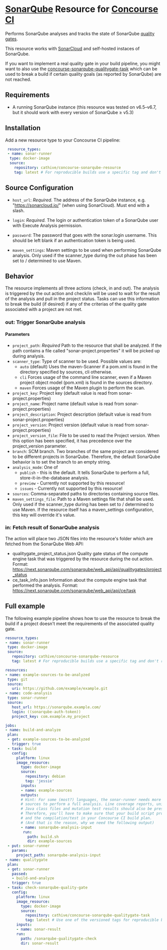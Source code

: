 # [SonarQube](https://sonarqube.org/) Resource for [Concourse CI](https://concourse.ci/)

Performs SonarQube analyses and tracks the state of SonarQube [quality gates](https://docs.sonarqube.org/display/SONAR/Quality+Gates).

This resource works with [SonarCloud](https://sonarcloud.io/) and self-hosted instaces of SonarQube.

If you want to implement a real quality gate in your build pipeline, you might want to also use the [concourse-sonarqube-qualitygate-task](https://github.com/cathive/concourse-sonarqube-qualitygate-task) which can be used to break a build if certain quality goals (as reported by SonarQube) are not reached.

## Requirements
* A running SonarQube instance (this resource was tested on v6.5–v6.7, but it should
  work with every version of SonarQube ≥ v5.3)

## Installation
Add a new resource type to your Concourse CI pipeline:
```yaml
 resource_types:
 - name: sonar-runner
  type: docker-image
  source:
    repository: cathive/concourse-sonarqube-resource
    tag: latest # For reproducible builds use a specific tag and don't rely on "latest".
```

## Source Configuration

* `host_url`: *Required.* The address of the SonarQube instance,
  e.g. "https://sonarcloud.io/" (when using SonarCloud). Must end with a slash.

* `login`: *Required.* The login or authentication token of a SonarQube user with Execute Analysis
  permission.

* `password`: The password that goes with the sonar.login username. This should be left blank if an
  authentication token is being used.

* `maven_settings`: Maven settings to be used when performing SonarQube analysis.
  Only used if the scanner_type during the out phase has been set to / determined to use
  Maven.

## Behavior

The resource implements all three actions (check, in and out).
The analysis is triggered by the out action and check/in will be used to wait for
the result of the analysis and pull in the project status. Tasks can use this
information to break the build (if desired) if any of the criterias of the
quality gate associated with a project are not met.

### out: Trigger SonarQube analysis

#### Parameters
* `project_path`: *Required* Path to the resource that shall be analyzed.
  If the path contains a file called "sonar-project.properties" it will be picked
  up during analysis.
* `scanner_type`: Type of scanner to be used. Possible values are:
  * `auto` (default) Uses the maven-Scanner if a pom.xml is found in the directory
    specified by sources, cli otherwise.
  * `cli` Forces usage of the command line scanner, even if a Maven project object
    model (pom.xml) is found in the sources directory.
  * `maven` Forces usage of the Maven plugin to perform the scan.
* `project_key`: Project key (default value is read from sonar-project.properties)
* `project_name`: Project name (default value is read from sonar-project.properties)
* `project_description`: Project description (default value is read from sonar-project.properties)
* `project_version`: Project version (default value is read from sonar-project.properties)
* `project_version_file`: File to be used to read the Project version. When this option has been specified, it has precedence over the project_version parameter.
* `branch`: SCM branch. Two branches of the same project are considered to be different projects in SonarQube. Therefore, the default SonarQube behavior is to set the branch to an empty string.
* `analysis_mode`: One of
  * `publish` - this is the default. It tells SonarQube to perform a full, store-it-in-the-database analysis.
  * `preview` - Currently not supported by this resource!
  * `issues` - Currently not supported by this resource!
* `sources`: Comma-separated paths to directories containing source files.
* `maven_settings_file`: Path to a Maven settings file that shall be used.
  Only used if the scanner_type during has been set to / determined to use Maven.
  If the resource itself has a maven_settings configuration, this key will override
  it's value.

### in: Fetch result of SonarQube analysis

The action will place two JSON files into the resource's folder which are fetched from
the SonarQube Web API:
* qualitygate_project_status.json
  Quality gate status of the compute engine task that was triggered by the resource
  during the out action.
  Format: https://next.sonarqube.com/sonarqube/web_api/api/qualitygates/project_status
* ce_task_info.json
  Information about the compute engine task that performed the analysis.
  Format: https://next.sonarqube.com/sonarqube/web_api/api/ce/task

## Full example

The following example pipeline shows how to use the resource to break the build if
a project doesn't meet the requirements of the associated quality gate.

 ```yaml
resource_types:
- name: sonar-runner
  type: docker-image
  source:
    repository: cathive/concourse-sonarqube-resource
    tag: latest # For reproducible builds use a specific tag and don't rely on "latest".

resources:
- name: example-sources-to-be-analyzed
  type: git
  source:
    uri: https://github.com/example/example.git
- name: code-analysis
  type: sonar-runner
  source:
    host_url: https://sonarqube.example.com/
    login: ((sonarqube-auth-token))
    project_key: com.example.my_project

jobs:
- name: build-and-analyze
  plan:
  - get: example-sources-to-be-analyzed
    trigger: true
  - task: build
    config:
      platform: linux
      image_resource:
        type: docker-image
        source:
          repository: debian
          tag: 'jessie'
        inputs:
        - name: example-sources
        outputs:
        # Hint: For some (most?) languages, the sonar-runner needs more than just the
        # sources to perform a full analysis. Line coverage reports, unit test reports,
        # Java class files and mutation test results should also be present.
        # Therefore, you'll have to make sure that your build script provides the sources
        # and the compilation/test in your Concourse CI build plan.
        # (And that is the reason, why we need the following output)
        - name: sonarqube-analysis-input
         run:
           path: build.sh
           dir: example-sources
  - put: sonar-runner
    params:
      project_path: sonarqube-analysis-input
- name: qualitygate
  plan:
  - get: sonar-runner
    passed:
    - build-and-analyze
    trigger: true
  - task: check-sonarqube-quality-gate
    config:
      platform: linux
      image_resource:
        type: docker-image
        source:
          repository: cathive/concourse-sonarqube-qualitygate-task
          tag: latest # Use one of the versioned tags for reproducible builds!
      inputs:
      - name: sonar-result
      run:
        path: /sonarqube-gualitygate-check
        dir: sonar-result
```

